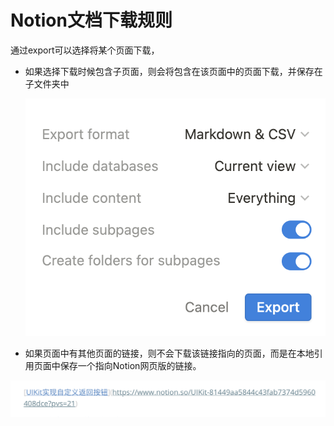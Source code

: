 # Notion文档下载规则

通过export可以选择将某个页面下载，

- 如果选择下载时候包含子页面，则会将包含在该页面中的页面下载，并保存在子文件夹中
    
    ![Untitled](Notion%E6%96%87%E6%A1%A3%E4%B8%8B%E8%BD%BD%E8%A7%84%E5%88%99%20716f60b58d0a498893c46964cd240822/Untitled.png)
    
- 如果页面中有其他页面的链接，则不会下载该链接指向的页面，而是在本地引用页面中保存一个指向Notion网页版的链接。

![Untitled](Notion%E6%96%87%E6%A1%A3%E4%B8%8B%E8%BD%BD%E8%A7%84%E5%88%99%20716f60b58d0a498893c46964cd240822/Untitled%201.png)
